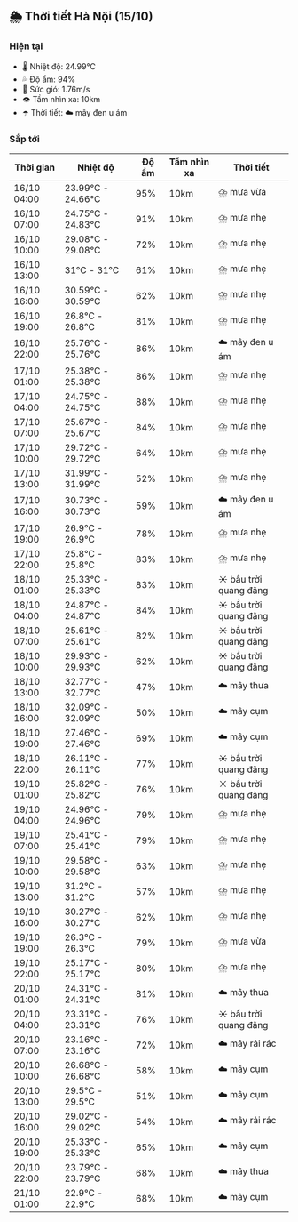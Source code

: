 ## 🌦️ Thời tiết Hà Nội (15/10)

### Hiện tại

- 🌡️ Nhiệt độ: 24.99℃
- 💦 Độ ẩm: 94%
- 💨 Sức gió: 1.76m/s
- 👁️ Tầm nhìn xa: 10km
- ☂️ Thời tiết: ☁️ mây đen u ám

### Sắp tới

| Thời gian | Nhiệt độ | Độ ẩm | Tầm nhìn xa | Thời tiết |
| --- | --- | --- | --- | --- |
| 16/10 04:00 | 23.99℃ - 24.66℃ | 95% | 10km | ⛈️ mưa vừa |
| 16/10 07:00 | 24.75℃ - 24.83℃ | 91% | 10km | ⛈️ mưa nhẹ |
| 16/10 10:00 | 29.08℃ - 29.08℃ | 72% | 10km | ⛈️ mưa nhẹ |
| 16/10 13:00 | 31℃ - 31℃ | 61% | 10km | ⛈️ mưa nhẹ |
| 16/10 16:00 | 30.59℃ - 30.59℃ | 62% | 10km | ⛈️ mưa nhẹ |
| 16/10 19:00 | 26.8℃ - 26.8℃ | 81% | 10km | ⛈️ mưa nhẹ |
| 16/10 22:00 | 25.76℃ - 25.76℃ | 86% | 10km | ☁️ mây đen u ám |
| 17/10 01:00 | 25.38℃ - 25.38℃ | 86% | 10km | ⛈️ mưa nhẹ |
| 17/10 04:00 | 24.75℃ - 24.75℃ | 88% | 10km | ⛈️ mưa nhẹ |
| 17/10 07:00 | 25.67℃ - 25.67℃ | 84% | 10km | ⛈️ mưa nhẹ |
| 17/10 10:00 | 29.72℃ - 29.72℃ | 64% | 10km | ⛈️ mưa nhẹ |
| 17/10 13:00 | 31.99℃ - 31.99℃ | 52% | 10km | ⛈️ mưa nhẹ |
| 17/10 16:00 | 30.73℃ - 30.73℃ | 59% | 10km | ☁️ mây đen u ám |
| 17/10 19:00 | 26.9℃ - 26.9℃ | 78% | 10km | ⛈️ mưa nhẹ |
| 17/10 22:00 | 25.8℃ - 25.8℃ | 83% | 10km | ⛈️ mưa nhẹ |
| 18/10 01:00 | 25.33℃ - 25.33℃ | 83% | 10km | ☀️ bầu trời quang đãng |
| 18/10 04:00 | 24.87℃ - 24.87℃ | 84% | 10km | ☀️ bầu trời quang đãng |
| 18/10 07:00 | 25.61℃ - 25.61℃ | 82% | 10km | ☀️ bầu trời quang đãng |
| 18/10 10:00 | 29.93℃ - 29.93℃ | 62% | 10km | ☀️ bầu trời quang đãng |
| 18/10 13:00 | 32.77℃ - 32.77℃ | 47% | 10km | ☁️ mây thưa |
| 18/10 16:00 | 32.09℃ - 32.09℃ | 50% | 10km | ☁️ mây cụm |
| 18/10 19:00 | 27.46℃ - 27.46℃ | 69% | 10km | ☁️ mây cụm |
| 18/10 22:00 | 26.11℃ - 26.11℃ | 77% | 10km | ☀️ bầu trời quang đãng |
| 19/10 01:00 | 25.82℃ - 25.82℃ | 76% | 10km | ☀️ bầu trời quang đãng |
| 19/10 04:00 | 24.96℃ - 24.96℃ | 79% | 10km | ⛈️ mưa nhẹ |
| 19/10 07:00 | 25.41℃ - 25.41℃ | 79% | 10km | ⛈️ mưa nhẹ |
| 19/10 10:00 | 29.58℃ - 29.58℃ | 63% | 10km | ⛈️ mưa nhẹ |
| 19/10 13:00 | 31.2℃ - 31.2℃ | 57% | 10km | ⛈️ mưa nhẹ |
| 19/10 16:00 | 30.27℃ - 30.27℃ | 62% | 10km | ⛈️ mưa nhẹ |
| 19/10 19:00 | 26.3℃ - 26.3℃ | 79% | 10km | ⛈️ mưa vừa |
| 19/10 22:00 | 25.17℃ - 25.17℃ | 80% | 10km | ⛈️ mưa nhẹ |
| 20/10 01:00 | 24.31℃ - 24.31℃ | 81% | 10km | ☁️ mây thưa |
| 20/10 04:00 | 23.31℃ - 23.31℃ | 76% | 10km | ☀️ bầu trời quang đãng |
| 20/10 07:00 | 23.16℃ - 23.16℃ | 72% | 10km | ☁️ mây rải rác |
| 20/10 10:00 | 26.68℃ - 26.68℃ | 58% | 10km | ☁️ mây cụm |
| 20/10 13:00 | 29.5℃ - 29.5℃ | 51% | 10km | ☁️ mây cụm |
| 20/10 16:00 | 29.02℃ - 29.02℃ | 54% | 10km | ☁️ mây rải rác |
| 20/10 19:00 | 25.33℃ - 25.33℃ | 65% | 10km | ☁️ mây cụm |
| 20/10 22:00 | 23.79℃ - 23.79℃ | 68% | 10km | ☁️ mây thưa |
| 21/10 01:00 | 22.9℃ - 22.9℃ | 68% | 10km | ☁️ mây cụm |
